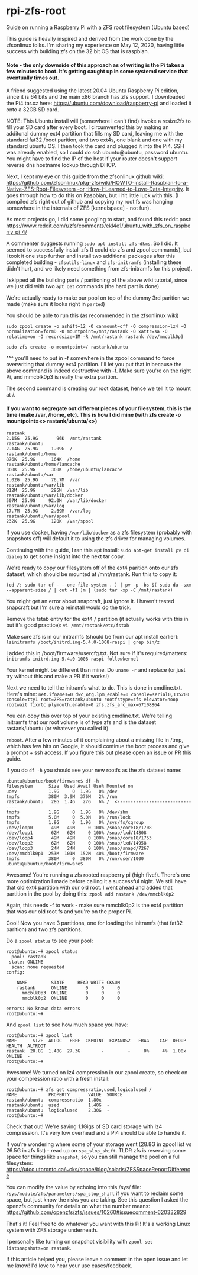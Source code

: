 # rpi-zfs-root
Guide on running a Raspberry Pi with a ZFS root filesystem (Ubuntu based)

This guide is heavily inspired and derived from the work done by the zfsonlinux folks. I'm sharing my experience on May 12, 2020, having little success with building zfs on the 32 bit OS that is raspbian.

#### Note - the only downside of this approach as of writing is the Pi takes a few minutes to boot. It's getting caught up in some systemd service that eventually times out. 

A friend suggested using the latest 20.04 Ubuntu Raspberry Pi edition, since it is 64 bits and the main x86 branch has zfs support. I downloaded the Pi4 tar.xz here: https://ubuntu.com/download/raspberry-pi and loaded it onto a 32GB SD card.

NOTE: This Ubuntu install will (somewhere I can't find) invoke a resize2fs to fill your SD card after every boot. I circumvented this by making an additonal dummy ext4 partition that fills my SD card, leaving me with the standard fat32 /boot parition, and two ext4s, one blank and one with my standard ubuntu OS. I then took the card and plugged it into the Pi4. SSH was already enabled, so I could do ssh ubuntu@ubuntu, password ubuntu. You might have to find the IP of the host if your router doesn't support reverse dns hostname lookup through DHCP.

Next, I kept my eye on this guide from the zfsonlinux github wiki: https://github.com/zfsonlinux/pkg-zfs/wiki/HOWTO-install-Raspbian-to-a-Native-ZFS-Root-Filesystem,-or,-How-I-Learned-to-Love-Data-Integrity. It goes through how to do this on Raspbian, but I hit little luck with this. (I compiled zfs right out of github and copying my root fs was hanging somewhere in the internals of ZFS [kernelspace] - not fun).

As most projects go, I did some googling to start, and found this reddit post: https://www.reddit.com/r/zfs/comments/ekl4e1/ubuntu_with_zfs_on_raspberry_pi_4/

A commenter suggests running `sudo apt install zfs-dkms`. So I did. It seemed to successfully install zfs (I could do zfs and zpool commands), but I took it one step further and install two additional packages after this completed building - `zfsutils-linux` and `zfs-initramfs` (installing these didn't hurt, and we likely need something from zfs-initramfs for this project).

I skipped all the building parts / paritioning of the above wiki tutorial, since we just did with two `apt get` commands (the hard part is done)

We're actually ready to make our pool on top of the dummy 3rd parition we made (make sure it looks right in `parted`)

You should be able to run this (as recommended in the zfsonlinux wiki) 
```
sudo zpool create -o ashift=12 -O canmount=off -O compression=lz4 -O normalization=formD -O mountpoint=/mnt/rastank -O xattr=sa -O relatime=on -O recordsize=1M -R /mnt/rastank rastank /dev/mmcblk0p3

sudo zfs create -o mountpoint=/ rastank/ubuntu
```

^^^ you'll need to put in -f somewhere in the zpool command to force overwriting that dummy ext4 partition. I'll let you put that in because the above command is indeed destructive with -f. Make sure you're on the right Pi, and mmcblk0p3 is really the extra parition.

The second command is creating our root dataset, hence we tell it to mount at /.

#### If you want to segregate out different pieces of your filesystem, this is the time (make /var, /home, etc). This is how I did mine (with zfs create -o mountpoint=<> rastank/ubuntu/<>)
```
rastank                                                                                              2.15G  25.9G       96K  /mnt/rastank
rastank/ubuntu                                                                                       2.14G  25.9G     1.09G  /
rastank/ubuntu/home                                                                                   876K  25.9G      164K  /home
rastank/ubuntu/home/lancache                                                                          360K  25.9G      360K  /home/ubuntu/lancache
rastank/ubuntu/var                                                                                   1.02G  25.9G     76.7M  /var
rastank/ubuntu/var/lib                                                                                812M  25.9G      295M  /var/lib
rastank/ubuntu/var/lib/docker                                                                         507M  25.9G     92.0M  /var/lib/docker
rastank/ubuntu/var/log                                                                               17.7M  25.9G     2.69M  /var/log
rastank/ubuntu/var/spool                                                                              232K  25.9G      120K  /var/spool
```

If you use docker, having `/var/lib/docker` as a zfs filesystem (probably with snapshots off) will default it to using the zfs driver for managing volumes.

Continuing with the guide, I ran this apt install: `sudo apt-get install pv di dialog` to get some insight into the next tar copy.

We're ready to copy our filesystem off of the ext4 parition onto our zfs dataset, which should be mounted at /mnt/rastank. Run this to copy it:

```
(cd /; sudo tar cf - --one-file-system . ) | pv -p -bs $( sudo du -sxm --apparent-size / | cut -f1 )m | (sudo tar -xp -C /mnt/rastank)
```
You might get an error about snapcraft, just ignore it. I haven't tested snapcraft but I'm sure a reinstall would do the trick.

Remove the fstab entry for the ext4 / partition (it actually works with this in but it's good practice): `vi /mnt/rastank/etc/fstab`

Make sure zfs is in our initramfs (should be from our apt install earlier): `lsinitramfs /boot/initrd.img-5.4.0-1008-raspi | grep bin/z`

I added this in /boot/firmware/usercfg.txt. Not sure if it's required/matters:
`initramfs initrd.img-5.4.0-1008-raspi followkernel`

Your kernel might be different than mine. Do `uname -r` and replace (or just try without this and make a PR if it works!)

Next we need to tell the initramfs what to do. This is done in cmdline.txt. Here's mine:
`net.ifnames=0 dwc_otg.lpm_enable=0 console=serial0,115200 console=tty1 root=ZFS=rastank/ubuntu rootfstype=zfs elevator=noop rootwait fixrtc plymouth.enable=0 zfs.zfs_arc_max=67108864`

You can copy this over top of your existing cmdline.txt. We're telling initramfs that our root volume is of type zfs and is the dataset rastank/ubuntu (or whatever you called it)

`reboot`. After a few minutes of it complaining about a missing file in /tmp, which has few hits on Google, it should continue the boot process and give a prompt + ssh access. If you figure this out please open an issue or PR this guide.

If you do `df -h` you should see your new rootfs as the zfs dataset name:
```
ubuntu@ubuntu:/boot/firmware$ df -h
Filesystem      Size  Used Avail Use% Mounted on
udev            1.9G     0  1.9G   0% /dev
tmpfs           380M  3.9M  376M   2% /run
rastank/ubuntu   28G  1.4G   27G   6% /  <--------------------------------
tmpfs           1.9G     0  1.9G   0% /dev/shm
tmpfs           5.0M     0  5.0M   0% /run/lock
tmpfs           1.9G     0  1.9G   0% /sys/fs/cgroup
/dev/loop0       49M   49M     0 100% /snap/core18/1708
/dev/loop1       62M   62M     0 100% /snap/lxd/14808
/dev/loop4       49M   49M     0 100% /snap/core18/1753
/dev/loop2       62M   62M     0 100% /snap/lxd/14958
/dev/loop3       24M   24M     0 100% /snap/snapd/7267
/dev/mmcblk0p1  253M  101M  152M  40% /boot/firmware
tmpfs           380M     0  380M   0% /run/user/1000
ubuntu@ubuntu:/boot/firmware$ 
```

Awesome! You're running a zfs rooted raspberry pi (high five!). There's one more optimization I made before calling it a successful night. We still have that old ext4 partition with our old root. I went ahead and added that partition in the pool by doing this:
`zpool add rastank /dev/mmcblk0p2`

Again, this needs -f to work - make sure mmcblk0p2 is the ext4 partition that was our old root fs and you're on the proper Pi.

Cool! Now you have 3 partitions, one for loading the initramfs (that fat32 parition) and two zfs partitions.

Do a `zpool status` to see your pool:

```
root@ubuntu:~# zpool status
  pool: rastank
 state: ONLINE
  scan: none requested
config:

	NAME         STATE     READ WRITE CKSUM
	rastank      ONLINE       0     0     0
	  mmcblk0p3  ONLINE       0     0     0
	  mmcblk0p2  ONLINE       0     0     0

errors: No known data errors
root@ubuntu:~# 
```

And `zpool list` to see how much space you have:

```
root@ubuntu:~# zpool list
NAME      SIZE  ALLOC   FREE  CKPOINT  EXPANDSZ   FRAG    CAP  DEDUP    HEALTH  ALTROOT
rastank  28.8G  1.40G  27.3G        -         -     0%     4%  1.00x    ONLINE  -
root@ubuntu:~# 
```

Awesome! We turned on lz4 compression in our zpool create, so check on your compression ratio with a fresh install:

```
root@ubuntu:~# zfs get compressratio,used,logicalused /
NAME            PROPERTY       VALUE  SOURCE
rastank/ubuntu  compressratio  1.80x  -
rastank/ubuntu  used           1.40G  -
rastank/ubuntu  logicalused    2.30G  -
root@ubuntu:~# 
```

Check that out! We're saving 1.1Gigs of SD card storage with lz4 compression. It's very low overhead and a Pi4 should be able to handle it.

If you're wondering where some of your storage went (28.8G in zpool list vs 26.5G in zfs list) - read up on `spa_slop_shift`. TLDR zfs is reserving some space for things like `snapshot`, so you can still manage the pool on a full filesystem: https://utcc.utoronto.ca/~cks/space/blog/solaris/ZFSSpaceReportDifference

You can modify the value by echoing into this /sys/ file: `/sys/module/zfs/parameters/spa_slop_shift` if you want to reclaim some space, but just know the risks you are taking. See this question I asked the openzfs community for details on what the number means: https://github.com/openzfs/zfs/issues/10260#issuecomment-620332829

That's it! Feel free to do whatever you want with this Pi! It's a working Linux system with ZFS storage underneath.

I personally like turning on snapshot visibility with `zpool set listsnapshots=on rastank`.

If this article helped you, please leave a comment in the open issue and let me know! I'd love to hear your use cases/feedback.
